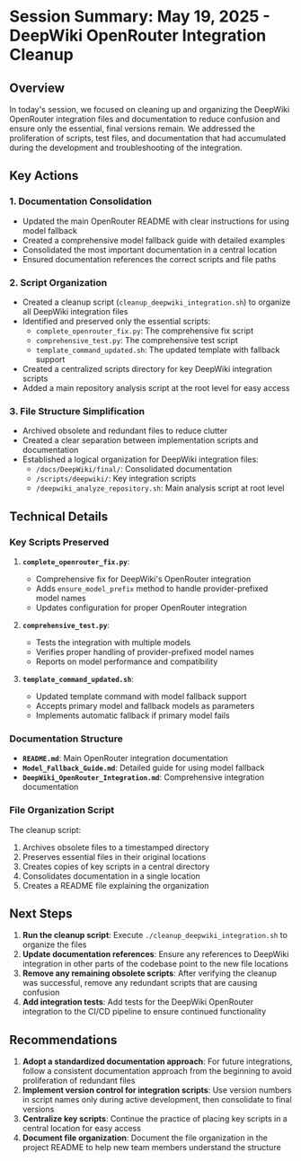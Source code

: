 # Session Summary: May 19, 2025 - DeepWiki OpenRouter Integration Cleanup

## Overview

In today's session, we focused on cleaning up and organizing the DeepWiki OpenRouter integration files and documentation to reduce confusion and ensure only the essential, final versions remain. We addressed the proliferation of scripts, test files, and documentation that had accumulated during the development and troubleshooting of the integration.

## Key Actions

### 1. Documentation Consolidation

- Updated the main OpenRouter README with clear instructions for using model fallback
- Created a comprehensive model fallback guide with detailed examples
- Consolidated the most important documentation in a central location
- Ensured documentation references the correct scripts and file paths

### 2. Script Organization

- Created a cleanup script (`cleanup_deepwiki_integration.sh`) to organize all DeepWiki integration files
- Identified and preserved only the essential scripts:
  - `complete_openrouter_fix.py`: The comprehensive fix script
  - `comprehensive_test.py`: The comprehensive test script
  - `template_command_updated.sh`: The updated template with fallback support
- Created a centralized scripts directory for key DeepWiki integration scripts
- Added a main repository analysis script at the root level for easy access

### 3. File Structure Simplification

- Archived obsolete and redundant files to reduce clutter
- Created a clear separation between implementation scripts and documentation
- Established a logical organization for DeepWiki integration files:
  - `/docs/DeepWiki/final/`: Consolidated documentation
  - `/scripts/deepwiki/`: Key integration scripts
  - `/deepwiki_analyze_repository.sh`: Main analysis script at root level

## Technical Details

### Key Scripts Preserved

1. **`complete_openrouter_fix.py`**:
   - Comprehensive fix for DeepWiki's OpenRouter integration
   - Adds `ensure_model_prefix` method to handle provider-prefixed model names
   - Updates configuration for proper OpenRouter integration

2. **`comprehensive_test.py`**:
   - Tests the integration with multiple models
   - Verifies proper handling of provider-prefixed model names
   - Reports on model performance and compatibility

3. **`template_command_updated.sh`**:
   - Updated template command with model fallback support
   - Accepts primary model and fallback models as parameters
   - Implements automatic fallback if primary model fails

### Documentation Structure

- **`README.md`**: Main OpenRouter integration documentation
- **`Model_Fallback_Guide.md`**: Detailed guide for using model fallback
- **`DeepWiki_OpenRouter_Integration.md`**: Comprehensive integration documentation

### File Organization Script

The cleanup script:
1. Archives obsolete files to a timestamped directory
2. Preserves essential files in their original locations
3. Creates copies of key scripts in a central directory
4. Consolidates documentation in a single location
5. Creates a README file explaining the organization

## Next Steps

1. **Run the cleanup script**: Execute `./cleanup_deepwiki_integration.sh` to organize the files
2. **Update documentation references**: Ensure any references to DeepWiki integration in other parts of the codebase point to the new file locations
3. **Remove any remaining obsolete scripts**: After verifying the cleanup was successful, remove any redundant scripts that are causing confusion
4. **Add integration tests**: Add tests for the DeepWiki OpenRouter integration to the CI/CD pipeline to ensure continued functionality

## Recommendations

1. **Adopt a standardized documentation approach**: For future integrations, follow a consistent documentation approach from the beginning to avoid proliferation of redundant files
2. **Implement version control for integration scripts**: Use version numbers in script names only during active development, then consolidate to final versions
3. **Centralize key scripts**: Continue the practice of placing key scripts in a central location for easy access
4. **Document file organization**: Document the file organization in the project README to help new team members understand the structure
